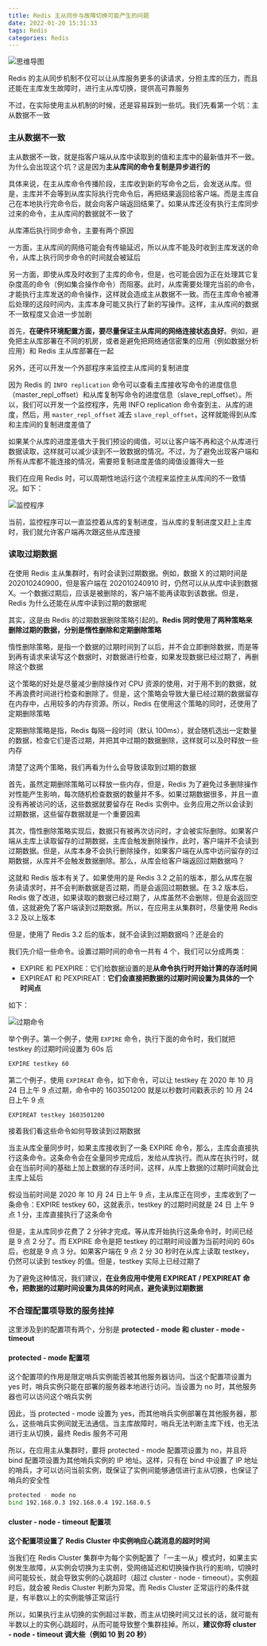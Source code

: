 ```yaml
---
title: Redis 主从同步与故障切换可能产生的问题
date: 2022-01-20 15:31:33
tags: Redis
categories: Redis
---
```


![思维导图](Redis-主从同步与故障切换可能产生的问题/思维导图.png)



Redis 的主从同步机制不仅可以让从库服务更多的读请求，分担主库的压力，而且还能在主库发生故障时，进行主从库切换，提供高可靠服务



不过，在实际使用主从机制的时候，还是容易踩到一些坑。我们先看第一个坑：主从数据不一致



### 主从数据不一致



主从数据不一致，就是指客户端从从库中读取到的值和主库中的最新值并不一致。为什么会出现这个坑？这是因为**主从库间的命令复制是异步进行的**



具体来说，在主从库命令传播阶段，主库收到新的写命令之后，会发送从库。但是，主库并不会等到从库实际执行完命令后，再把结果返回给客户端。而是主库自己在本地执行完命令后，就会向客户端返回结果了。如果从库还没有执行主库同步过来的命令，主从库间的数据就不一致了



从库滞后执行同步命令，主要有两个原因



一方面，主从库间的网络可能会有传输延迟，所以从库不能及时收到主库发送的命令，从库上执行同步命令的时间就会被延后



另一方面，即使从库及时收到了主库的命令，但是，也可能会因为正在处理其它复杂度高的命令（例如集合操作命令）而阻塞。此时，从库需要处理完当前的命令，才能执行主库发送的命令操作，这样就会造成主从数据不一致。而在主库命令被滞后处理的这段时间内，主库本身可能又执行了新的写操作。这样，主从库间的数据不一致程度又会进一步加剧



首先，**在硬件环境配置方面，要尽量保证主从库间的网络连接状态良好**。例如，避免把主从库部署在不同的机房，或者是避免把网络通信密集的应用（例如数据分析应用）和 Redis 主从库部署在一起



另外，还可以开发一个外部程序来监控主从库间的复制进度



因为 Redis 的 `INFO replication` 命令可以查看主库接收写命令的进度信息（master_repl_offset）和从库复制写命令的进度信息（slave_repl_offset）。所以，我们可以开发一个监控程序，先用 INFO replication 命令查到主、从库的进度，然后，用 `master_repl_offset` 减去 `slave_repl_offset`，这样就能得到从库和主库间的复制进度差值了



如果某个从库的进度差值大于我们预设的阈值，可以让客户端不再和这个从库进行数据读取，这样就可以减少读到不一致数据的情况。不过，为了避免出现客户端和所有从库都不能连接的情况，需要把复制进度差值的阈值设置得大一些



我们在应用 Redis 时，可以周期性地运行这个流程来监控主从库间的不一致情况。如下：



![监控程序](Redis-主从同步与故障切换可能产生的问题/监控程序.png)



当前，监控程序可以一直监控着从库的复制进度，当从库的复制进度又赶上主库时，我们就允许客户端再次跟这些从库连接



### 读取过期数据



在使用 Redis 主从集群时，有时会读到过期数据。例如，数据 X 的过期时间是 202010240900，但是客户端在 202010240910 时，仍然可以从从库中读到数据 X。一个数据过期后，应该是被删除的，客户端不能再读取到该数据。但是，Redis 为什么还能在从库中读到过期的数据呢



其实，这是由 Redis 的过期数据删除策略引起的。**Redis 同时使用了两种策略来删除过期的数据，分别是惰性删除和定期删除策略**



惰性删除策略，是指一个数据的过期时间到了以后，并不会立即删除数据，而是等到再有请求来读写这个数据时，对数据进行检查，如果发现数据已经过期了，再删除这个数据



这个策略的好处是尽量减少删除操作对 CPU 资源的使用，对于用不到的数据，就不再浪费时间进行检查和删除了。但是，这个策略会导致大量已经过期的数据留存在内存中，占用较多的内存资源。所以，Redis 在使用这个策略的同时，还使用了定期删除策略



定期删除策略是指，Redis 每隔一段时间（默认 100ms），就会随机选出一定数量的数据，检查它们是否过期，并把其中过期的数据删除，这样就可以及时释放一些内存



清楚了这两个策略，我们再看为什么会导致读取到过期的数据



首先，虽然定期删除策略可以释放一些内存，但是，Redis 为了避免过多删除操作对性能产生影响，每次随机检查数据的数量并不多。如果过期数据很多，并且一直没有再被访问的话，这些数据就要留存在 Redis 实例中。业务应用之所以会读到过期数据，这些留存数据就是一个重要因素



其次，惰性删除策略实现后，数据只有被再次访问时，才会被实际删除。如果客户端从主库上读取留存的过期数据，主库会触发删除操作，此时，客户端并不会读到过期数据。但是，从库本身不会执行删除操作，如果客户端在从库中访问留存的过期数据，从库并不会触发数据删除。那么，从库会给客户端返回过期数据吗？



这就和 Redis 版本有关了。如果使用的是 Redis 3.2 之前的版本，那么从库在服务读请求时，并不会判断数据是否过期，而是会返回过期数据。在 3.2 版本后，Redis 做了改进，如果读取的数据已经过期了，从库虽然不会删除，但是会返回空值，这就避免了客户端读到过期数据。所以，在应用主从集群时，尽量使用 Redis 3.2 及以上版本



但是，使用了 Redis 3.2 后的版本，就不会读到过期数据吗？还是会的



我们先介绍一些命令。设置过期时间的命令一共有 4 个，我们可以分成两类：



- EXPIRE 和 PEXPIRE：它们给数据设置的是**从命令执行时开始计算的存活时间**
- EXPIREAT 和 PEXPIREAT：**它们会直接把数据的过期时间设置为具体的一个时间点**



如下：



![过期命令](Redis-主从同步与故障切换可能产生的问题/过期命令.png)



举个例子。第一个例子，使用 `EXPIRE` 命令，执行下面的命令时，我们就把 testkey 的过期时间设置为 60s 后



```sh
EXPIRE testkey 60
```



第二个例子，使用 `EXPIREAT` 命令，如下命令，可以让 testkey 在 2020 年 10 月 24 日上午 9 点过期，命令中的 1603501200 就是以秒数时间戳表示的 10 月 24 日上午 9 点



```
EXPIREAT testkey 1603501200
```



接着我们看这些命令如何导致读到过期数据



当主从库全量同步时，如果主库接收到了一条 EXPIRE 命令，那么，主库会直接执行这条命令。这条命令会在全量同步完成后，发给从库执行。而从库在执行时，就会在当前时间的基础上加上数据的存活时间，这样，从库上数据的过期时间就会比主库上延后



假设当前时间是 2020 年 10 月 24 日上午 9 点，主从库正在同步，主库收到了一条命令：EXPIRE testkey 60，这就表示，testkey 的过期时间就是 24 日 上午 9 点 1 分，主库直接执行了这条命令



但是，主从库同步花费了 2 分钟才完成。等从库开始执行这条命令时，时间已经是 9 点 2 分了。而 EXPIRE 命令是把 testkey 的过期时间设置为当前时间的 60s 后，也就是 9 点 3 分。如果客户端在 9 点 2 分 30 秒时在从库上读取 testkey，仍然可以读到 testkey 的值。但是，testkey 实际上已经过期了



为了避免这种情况，我们建议，**在业务应用中使用 EXPIREAT / PEXPIREAT 命令，把数据的过期时间设置为具体的时间点，避免读到过期数据**



### 不合理配置项导致的服务挂掉



这里涉及到的配置项有两个，分别是 **protected - mode 和 cluster - mode - timeout**



#### protected - mode 配置项



这个配置项的作用是限定哨兵实例能否被其他服务器访问。当这个配置项设置为 yes 时，哨兵实例只能在部署的服务器本地进行访问。当设置为 no 时，其他服务器也可以访问这个哨兵实例



因此，当 protected - mode 设置为 yes，而其他哨兵实例部署在其他服务器，那么，这些哨兵实例间就无法通信。当主库故障时，哨兵无法判断主库下线，也无法进行主从切换，最终 Redis 服务不可用



所以，在应用主从集群时，要将 protected - mode 配置项设置为 no，并且将 bind 配置项设置为其他哨兵实例的 IP 地址。这样，只有在 bind 中设置了 IP 地址的哨兵，才可以访问当前实例，既保证了实例间能够通信进行主从切换，也保证了哨兵的安全性



```sh
protected - mode no
bind 192.168.0.3 192.168.0.4 192.168.0.5
```



#### cluster - node - timeout 配置项



**这个配置项设置了 Redis Cluster 中实例响应心跳消息的超时时间**



当我们在 Redis Cluster 集群中为每个实例配置了「一主一从」模式时，如果主实例发生故障，从实例会切换为主实例，受网络延迟和切换操作执行的影响，切换时间可能较长，就会导致实例的心跳超时（超过 cluster - node - timeout）。实例超时后，就会被 Redis Cluster 判断为异常。而 Redis Cluster 正常运行的条件就是，有半数以上的实例能够正常运行



所以，如果执行主从切换的实例超过半数，而主从切换时间又过长的话，就可能有半数以上的实例心跳超时，从而可能导致整个集群挂掉。所以，**建议你将 cluster - node - timeout 调大些（例如 10 到 20 秒）**